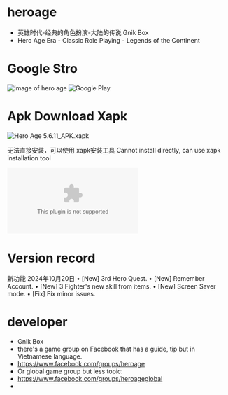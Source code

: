 # heroage
- 英雄时代-经典的角色扮演-大陆的传说 Gnik Box 
- Hero Age  Era - Classic Role Playing - Legends of the Continent

# Google Stro
![image of hero age](https://github.com/user-attachments/assets/fb413960-b52a-471c-99c6-38c800a7af46)
![Google Play](https://play.google.com/store/apps/details?id=com.gnik.heroage)

# Apk Download   Xapk
![Hero Age 5.6.11_APK.xapk ](https://youzai.pgyd.online/Hero%20Age%20-%20RPG%20classic_5.6.11_APKPure.xapk)

无法直接安装，可以使用  xapk安装工具
Cannot install directly, can use xapk installation tool

![xapk - installer.apk ](https://youzai.pgyd.online/xapk-installer-4-6-4-1.apk)



# Version record
新功能 2024年10月20日
• [New] 3rd Hero Quest.
• [New] Remember Account.
• [New] 3 Fighter's new skill from items.
• [New] Screen Saver mode.
• [Fix] Fix minor issues.

# developer
- Gnik Box
- there's a game group on Facebook that has a guide, tip but in Vietnamese language.
- https://www.facebook.com/groups/heroage
- Or global game group but less topic:
- https://www.facebook.com/groups/heroageglobal
- 





